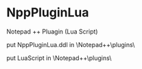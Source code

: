 NppPluginLua
============

Notepad ++ Pluagin (Lua Script)

put NppPluginLua.ddl in \Notepad++\plugins\

put LuaScript in \Notepad++\plugins\

